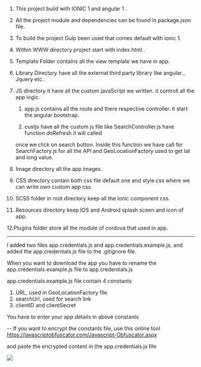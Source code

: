 1. This project build with IONIC 1 and angular 1 .


2. All the project module and dependencies can be found in package.json file.


3. To build the project Gulp been used that comes default with ionic 1.


4. Within WWW directory project start with index.html .


5. Template Folder contains all the view template we have in app.


6. Library Directory have all the external third party library like angular , Jquery etc..


7. JS directory it have all the custom javaScript we written. it controll all the app logic.
   
     
	1. app.js contains all the route and there respective controller. it start the angular bootstrap.
     
     
	2. custjs have all the custom js file like SearchController.js have function doRefresh it will called
        
	once we click on search button. Inside this function we have call for SearchFactory.js 
	for all the API
 and GeoLocationFactory used to get lat and long value.
        

8. Image directory all the app images.


9. CSS directory contain both css file default one and style.css where we can write own custom app css.


10. SCSS folder in root directory keep all the ionic component css.


11. Resources directory keep IOS and Android splash sceen and icon of app.


12.Plugins folder store all the module of cordova that used in app.


----

I added two files app.credentials.js and app.credentials.example.js, and added the app.credentials.js file to the .gitignore file.

When you want to download the app you have to rename the app.credentials.example.js file to app.credentials.js

app.credentials.example.js file contain 4 constants
1. URL, used in GeoLocationFactory file
2. searchUrl, used for search link
3. clientID and clientSecret

You have to enter your app details in above constants

--
If you want to encrypt the constants file, use this online tool https://javascriptobfuscator.com/Javascript-Obfuscator.aspx

and paste the encrypted content in the app.credentials.js file

![](http://imgur.com/a/wtZA4)



